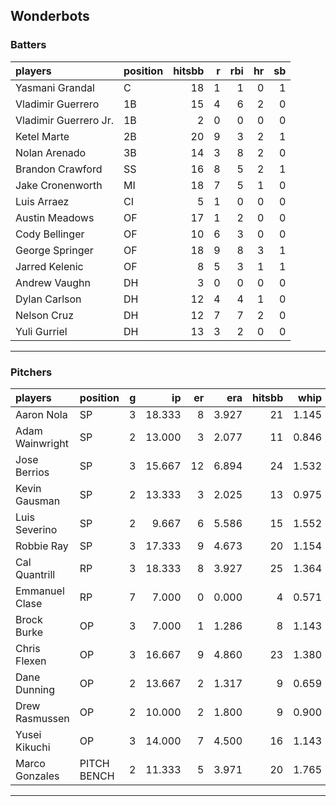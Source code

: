 ## Wonderbots

### Batters

 
|players               |position | hitsbb|  r| rbi| hr| sb| 
|:---------------------|:--------|------:|--:|---:|--:|--:| 
|Yasmani Grandal       |C        |     18|  1|   1|  0|  1| 
|Vladimir Guerrero     |1B       |     15|  4|   6|  2|  0| 
|Vladimir Guerrero Jr. |1B       |      2|  0|   0|  0|  0| 
|Ketel Marte           |2B       |     20|  9|   3|  2|  1| 
|Nolan Arenado         |3B       |     14|  3|   8|  2|  0| 
|Brandon Crawford      |SS       |     16|  8|   5|  2|  1| 
|Jake Cronenworth      |MI       |     18|  7|   5|  1|  0| 
|Luis Arraez           |CI       |      5|  1|   0|  0|  0| 
|Austin Meadows        |OF       |     17|  1|   2|  0|  0| 
|Cody Bellinger        |OF       |     10|  6|   3|  0|  0| 
|George Springer       |OF       |     18|  9|   8|  3|  1| 
|Jarred Kelenic        |OF       |      8|  5|   3|  1|  1| 
|Andrew Vaughn         |DH       |      3|  0|   0|  0|  0| 
|Dylan Carlson         |DH       |     12|  4|   4|  1|  0| 
|Nelson Cruz           |DH       |     12|  7|   7|  2|  0| 
|Yuli Gurriel          |DH       |     13|  3|   2|  0|  0| 


* * *

### Pitchers

 
|players         |position    |  g|     ip| er|   era| hitsbb|  whip| so|  w| sv| 
|:---------------|:-----------|--:|------:|--:|-----:|------:|-----:|--:|--:|--:| 
|Aaron Nola      |SP          |  3| 18.333|  8| 3.927|     21| 1.145| 22|  0|  0| 
|Adam Wainwright |SP          |  2| 13.000|  3| 2.077|     11| 0.846|  6|  1|  0| 
|Jose Berrios    |SP          |  3| 15.667| 12| 6.894|     24| 1.532|  9|  1|  0| 
|Kevin Gausman   |SP          |  2| 13.333|  3| 2.025|     13| 0.975| 15|  2|  0| 
|Luis Severino   |SP          |  2|  9.667|  6| 5.586|     15| 1.552| 12|  0|  0| 
|Robbie Ray      |SP          |  3| 17.333|  9| 4.673|     20| 1.154| 23|  1|  0| 
|Cal Quantrill   |RP          |  3| 18.333|  8| 3.927|     25| 1.364| 14|  0|  0| 
|Emmanuel Clase  |RP          |  7|  7.000|  0| 0.000|      4| 0.571|  5|  1|  4| 
|Brock Burke     |OP          |  3|  7.000|  1| 1.286|      8| 1.143| 10|  1|  0| 
|Chris Flexen    |OP          |  3| 16.667|  9| 4.860|     23| 1.380| 11|  0|  0| 
|Dane Dunning    |OP          |  2| 13.667|  2| 1.317|      9| 0.659| 12|  1|  0| 
|Drew Rasmussen  |OP          |  2| 10.000|  2| 1.800|      9| 0.900|  8|  2|  0| 
|Yusei Kikuchi   |OP          |  3| 14.000|  7| 4.500|     16| 1.143| 18|  1|  0| 
|Marco Gonzales  |PITCH BENCH |  2| 11.333|  5| 3.971|     20| 1.765|  3|  0|  0| 


* * *


